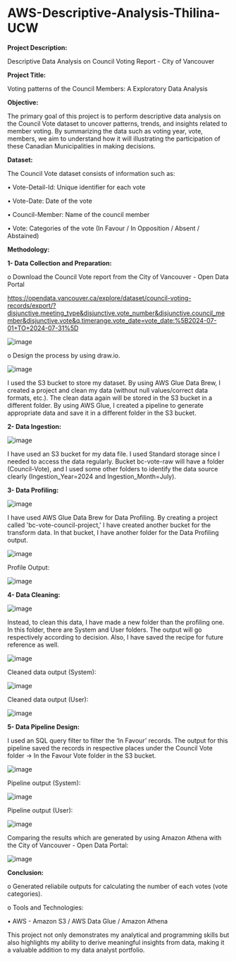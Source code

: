 # AWS-Descriptive-Analysis-Thilina-UCW

**Project Description:**

Descriptive Data Analysis on Council Voting Report - City of Vancouver


**Project Title:**

Voting patterns of the Council Members: A Exploratory Data Analysis


**Objective:**

The primary goal of this project is to perform descriptive data analysis on the Council Vote dataset to uncover patterns, trends, and insights related to member voting. By summarizing the data such as voting year, vote, members, we aim to understand how it will illustrating the participation of these Canadian Municipalities in making decisions.


**Dataset:**

The Council Vote dataset consists of information such as:

• Vote-Detail-Id: Unique identifier for each vote

• Vote-Date: Date of the vote

• Council-Member: Name of the council member

• Vote: Categories of the vote (In Favour / In Opposition / Absent / Abstained) 


**Methodology:**

**1- Data Collection and Preparation:**

o Download the Council Vote report from the City of Vancouver - Open Data Portal

https://opendata.vancouver.ca/explore/dataset/council-voting-records/export/?disjunctive.meeting_type&disjunctive.vote_number&disjunctive.council_member&disjunctive.vote&q.timerange.vote_date=vote_date:%5B2024-07-01+TO+2024-07-31%5D

![image](https://github.com/user-attachments/assets/6812fc83-3f74-4349-a466-59eec346a028)


o Design the process by using draw.io.

![image](https://github.com/user-attachments/assets/b3907f04-fef4-4e0c-a6f3-cbd1786f34cd)


I used the S3 bucket to store my dataset. By using AWS Glue Data Brew, I created a project and clean my data (without null values/correct data formats, etc.). The clean data again will be stored in the S3 bucket in a different folder. By using AWS Glue, I created a pipeline to generate appropriate data and save it in a different folder in the S3 bucket.


**2- Data Ingestion:**

![image](https://github.com/user-attachments/assets/2aebbea0-37e5-4571-a12d-82f320a7dc7d)

I have used an S3 bucket for my data file. I used Standard storage since I needed to access the data regularly. Bucket bc-vote-raw will have a folder (Council-Vote), and I used some other folders to identify the data source clearly (Ingestion_Year=2024 and Ingestion_Month=July).


**3- Data Profiling:**

![image](https://github.com/user-attachments/assets/dd4fb3eb-abca-49a5-9e23-05db268c0dac)

I have used AWS Glue Data Brew for Data Profiling. By creating a project called 'bc-vote-council-project,' I have created another bucket for the transform data. In that bucket, I have another folder for the Data Profiling output.

![image](https://github.com/user-attachments/assets/11d957b0-fa27-4239-b9ec-069c22d3da15)

Profile Output:

![image](https://github.com/user-attachments/assets/dbb3f37b-3bc3-4ac6-9e3d-afd25381637a)


**4- Data Cleaning:**

![image](https://github.com/user-attachments/assets/dc5e02f4-3b3a-4004-8e9e-6618d2eeecba)

Instead, to clean this data, I have made a new folder than the profiling one. In this folder, there are System and User folders. The output will go respectively according to decision. Also, I have saved the recipe for future reference as well.

![image](https://github.com/user-attachments/assets/83d57dbf-854b-4a3f-b2b4-341f14d11687)


Cleaned data output (System):

![image](https://github.com/user-attachments/assets/137cc459-7978-4960-ae53-b7282ef63a3b)


Cleaned data output (User):

![image](https://github.com/user-attachments/assets/6474bfeb-0f39-4fa1-87c5-9739361faeb4)


**5- Data Pipeline Design:**

I used an SQL query filter to filter the ‘In Favour’ records. The output for this pipeline saved the records in respective places under the Council Vote folder → In the Favour Vote folder in the S3 bucket.

![image](https://github.com/user-attachments/assets/b352b6c5-899d-41dc-ae34-3b283d23b6ac)


Pipeline output (System):

![image](https://github.com/user-attachments/assets/e0763b76-2b7f-4e13-aaf1-202d1736ed1d)


Pipeline output (User):

![image](https://github.com/user-attachments/assets/93eb93a6-26ac-4d7d-9f49-30bce116a387)


Comparing the results which are generated by using Amazon Athena with the City of Vancouver - Open Data Portal:

![image](https://github.com/user-attachments/assets/bc4b0514-03a7-4fec-9396-d6b415f53f37)


**Conclusion:**

o Generated reliabile outputs for calculating the number of each votes (vote categories).

o Tools and Technologies:

• AWS - Amazon S3 / AWS Data Glue / Amazon Athena

This project not only demonstrates my analytical and programming skills but also highlights my ability to derive meaningful insights from data, making it a valuable addition to my data analyst portfolio.
